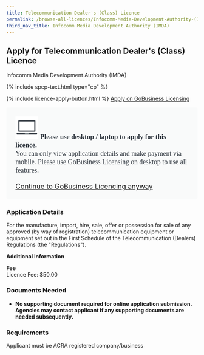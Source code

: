 ```yaml
---
title: Telecommunication Dealer's (Class) Licence
permalink: /browse-all-licences/Infocomm-Media-Development-Authority-(IMDA)/Telecommunication-Dealer's-(Class)-Licence
third_nav_title: Infocomm Media Development Authority (IMDA)
---
```


## Apply for Telecommunication Dealer's (Class) Licence

Infocomm Media Development Authority (IMDA)

{% include spcp-text.html type="cp" %}

{% include licence-apply-button.html %}
<a class="btn" id = "desktopNotice" href="https://licence1.business.gov.sg/feportal/web/frontier/eAdvisor?redirection=true&selectedLicenceIds=25" target="_blank" rel="noopener">Apply on GoBusiness Licensing</a>
<div id = "mobileNotice" style="background: #F9FAFA; border-radius: 5px; width: auto; height: auto; padding: 24px 24px; font-size: 18px; color: #313840;">
<img src="/images/laptop.svg" alt="" style="height: 60px; width: 60px; margin-left: 0px;">
<span style="font-weight: bold; font-family: hknova-bold; font-size: 18px; ">Please use desktop / laptop to apply for this licence.</span><br>
<span style="font-family: hknova-regular;">You can only view application details and make payment via mobile. Please use GoBusiness Licensing on desktop to use all features.</span><br><br>
<a id="mobileNotice" href="https://licence1.business.gov.sg/feportal/web/frontier/eAdvisor?redirection=true&selectedLicenceIds=25" target="_blank" rel="noopener">Continue to GoBusiness Licencing anyway</a>
</div>

<H3>Application Details</H3>

<p>For the manufacture, import, hire, sale, offer or possession for sale of any approved (by way of registration) telecommunication equipment or equipment set out in the First Schedule of the Telecommunication (Dealers) Regulations (the "Regulations").</p>

<strong>Additional Information</strong>

<p><strong>Fee<br /></strong>Licence Fee: $50.00</p>

<H3>Documents Needed</H3>

<ul>
 <li><strong>No supporting document required for online application submission.<br>Agencies may contact applicant if any supporting documents are needed subsequently.</strong></li>
 </ul>

<H3>Requirements</H3>

Applicant must be ACRA registered company/business


